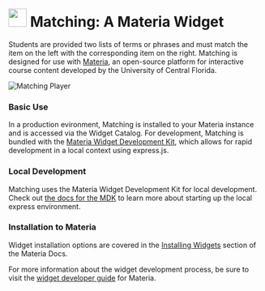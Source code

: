 <h1>
    <img src="src/_icons/icon-60.png" width="36px"/>
    Matching: A Materia Widget
</h1>

Students are provided two lists of terms or phrases and must match the item on the left with the corresponding item on the right. Matching is designed for use with [Materia](https://github.com/ucfopen/Materia), an open-source platform for interactive course content developed by the University of Central Florida.

![Matching Player](src/_screen-shots/3.png)

### Basic Use

In a production evironment, Matching is installed to your Materia instance and is accessed via the Widget Catalog. For development, Matching is bundled with the [Materia Widget Development Kit](https://github.com/ucfopen/Materia-Widget-Dev-Kit), which allows for rapid development in a local context using express.js.

### Local Development

Matching uses the Materia Widget Development Kit for local development. Check out [the docs for the MDK](https://ucfopen.github.io/Materia-Docs/develop/materia-widget-development-kit.html) to learn more about starting up the local express environment.

### Installation to Materia

Widget installation options are covered in the [Installing Widgets](https://ucfopen.github.io/Materia-Docs/admin/installing-widgets.html) section of the Materia Docs.

For more information about the widget development process, be sure to visit the [widget developer guide](https://ucfopen.github.io/Materia-Docs/develop/widget-developer-guide.html) for Materia.